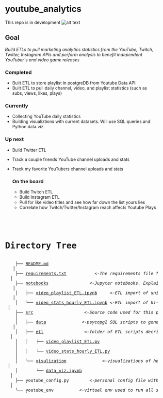 # youtube_analytics
This repo is in development
![alt text](https://github.com/jmhcodes/youtube/img/blob/master/flow.jpg?raw=true)
## Goal 
*Build ETLs to pull marketing analytics statistics from the YouTube, Twitch, Twitter, Instagram APIs and perform analysis to benefit independent YouTuber's and video game releases*

  ### Completed
  - Built ETL to store playlist in postgreDB from Youtube Data API
  - Built ETL to pull daily channel, video, and playlist statistics (such as subs, views, likes, plays)

  ### Currently
  - Collecting YouTube daily statistics 
  - Building visualiztions with current datasets. Will use SQL queries and Python data viz.

  ### Up next 
  - Build Twitter ETL 
  - Track a couple friends YouTube channel uploads and stats
  - Track my favorite YouTubers channel uploads and stats
  

    ### On the board
    - Build Twitch ETL 
    - Build Instagram ETL 
    - Pull for like video titles and see how far down the list yours lies
    - Correlate how Twitch/Twitter/Instagram reach affects Youtube Plays

<!DOCTYPE html>
<html>
<head>
 <meta http-equiv="Content-Type" content="text/html; charset=UTF-8">
 <meta name="Author" content="Made by 'tree'">
 <meta name="GENERATOR" content="$Version: $ tree v1.8.0 (c) 1996 - 2018 by Steve Baker, Thomas Moore, Francesc Rocher, Florian Sesser, Kyosuke Tokoro $">
  <!-- 
  BODY { font-family : ariel, monospace, sans-serif; }
  P { font-weight: normal; font-family : ariel, monospace, sans-serif; color: black; background-color: transparent;}
  B { font-weight: normal; color: black; background-color: transparent;}
  A:visited { font-weight : normal; text-decoration : none; background-color : transparent; margin : 0px 0px 0px 0px; padding : 0px 0px 0px 0px; display: inline; }
  A:link    { font-weight : normal; text-decoration : none; margin : 0px 0px 0px 0px; padding : 0px 0px 0px 0px; display: inline; }
  A:hover   { color : #000000; font-weight : normal; text-decoration : underline; background-color : yellow; margin : 0px 0px 0px 0px; padding : 0px 0px 0px 0px; display: inline; }
  A:active  { color : #000000; font-weight: normal; background-color : transparent; margin : 0px 0px 0px 0px; padding : 0px 0px 0px 0px; display: inline; }
  .VERSION { font-size: small; font-family : arial, sans-serif; }
  .NORM  { color: black;  background-color: transparent;}
  .FIFO  { color: purple; background-color: transparent;}
  .CHAR  { color: yellow; background-color: transparent;}
  .DIR   { color: blue;   background-color: transparent;}
  .BLOCK { color: yellow; background-color: transparent;}
  .LINK  { color: aqua;   background-color: transparent;}
  .SOCK  { color: fuchsia;background-color: transparent;}
  .EXEC  { color: green;  background-color: transparent;}
  -->
<pre>
</head>
<body>
	<h1>Directory Tree</h1><p>
	├── <a href=".//README.md">README.md</a> <br>	│
	├── <a href=".//requirements.txt">requirements.txt</a>		    <i> <-The requirements file for reproducing the analysis environment </i> <br>	│
	├── <a href=".//notebooks/">notebooks</a>			    <i> <-Jupyter notebooks. Explain code techniques used in etl</i> <br>	│
	│   ├── <a href=".//notebooks/video_playlist_ETL.ipynb">video_playlist_ETL.ipynb</a>    <i> <-ETL import of unique videos from Youtube Data API to Postgres database</i> <br>	│
	│   └── <a href=".//notebooks/video_stats_hourly_ETL.ipynb">video_stats_hourly_ETL.ipynb</a><i> <-ETL import of bi-hourly stats of listed videos in pg playlists table</i> <br>	│
	├── <a href=".//src/">src</a>				    <i> <-Source code used for this project</i> <br>	│
	│   ├── <a href=".//src/data/">data</a>			    <i> <-psycopg2 SQL scripts to generate data to visualize</i> <br>	│
	│   ├── <a href=".//src/etl/">etl</a>			    <i> <-folder of ETL scripts decribed in the notebooks</i> <br>	│
	│   │   ├── <a href=".//src/etl/video_playlist_ETL.py">video_playlist_ETL.py</a><br>	│
	│   │   └── <a href=".//src/etl/video_stats_hourly_ETL.py">video_stats_hourly_ETL.py</a><br>	│
	│   └── <a href=".//src/visulization/">visulization</a> 		    <i> <-visualizations of hourly stats and analytics on key times to upload </i> <br>	│
	│   &nbsp;&nbsp;&nbsp; └── <a href=".//src/visulization/data_viz.ipynb">data_viz.ipynb</a><br>	│
	├── youtube_config.py		<i> <-personal config file with YouTube Data API credentials and Postgres address </i><br>	│
	└── youtube_env			<i> <-virtual env used to run all scripts </i> <br>	
	<br><br>
	</pre>

